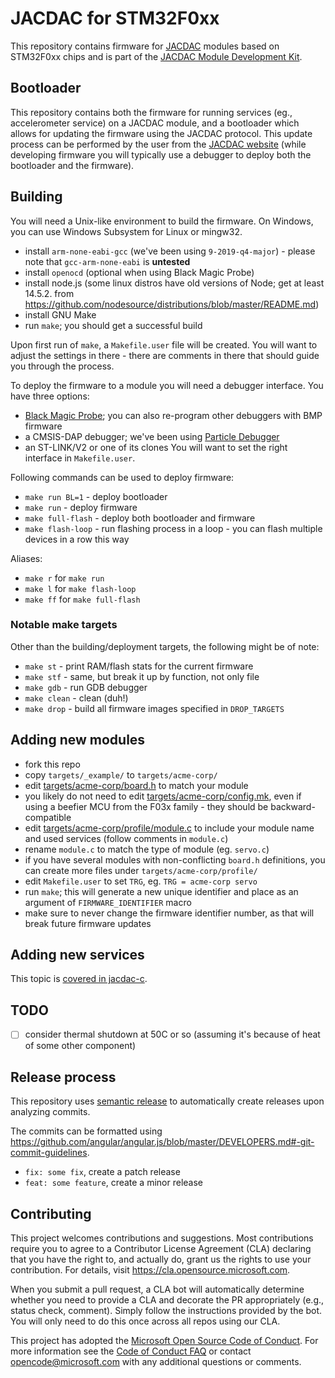 # JACDAC for STM32F0xx

This repository contains firmware for [JACDAC](https://aka.ms/jacdac) modules based on STM32F0xx chips and is part of the [JACDAC Module Development Kit](https://github.com/microsoft/jacdac-mdk).

## Bootloader

This repository contains both the firmware for running services (eg., accelerometer service) on a JACDAC module,
and a bootloader which allows for updating the firmware using the JACDAC protocol.
This update process can be performed by the user from the [JACDAC website](https://microsoft.github.io/jacdac-ts/tools/updater)
(while developing firmware you will typically use a debugger to deploy both the bootloader and the firmware).

## Building

You will need a Unix-like environment to build the firmware.
On Windows, you can use Windows Subsystem for Linux or mingw32.

* install `arm-none-eabi-gcc` (we've been using `9-2019-q4-major`) - please note that `gcc-arm-none-eabi` is **untested** 
* install `openocd` (optional when using Black Magic Probe)
* install node.js (some linux distros have old versions of Node; get at least 14.5.2. from https://github.com/nodesource/distributions/blob/master/README.md) 
* install GNU Make
* run `make`; you should get a successful build

Upon first run of `make`, a `Makefile.user` file will be created.
You will want to adjust the settings in there - there are comments in there that should guide you through the process.

To deploy the firmware to a module you will need a debugger interface.
You have three options:
* [Black Magic Probe](https://github.com/blacksphere/blackmagic/wiki); you can also re-program other debuggers with BMP firmware
* a CMSIS-DAP debugger; we've been using [Particle Debugger](https://store.particle.io/products/particle-debugger)
* an ST-LINK/V2 or one of its clones
You will want to set the right interface in `Makefile.user`.

Following commands can be used to deploy firmware:
* `make run BL=1` - deploy bootloader
* `make run` - deploy firmware
* `make full-flash` - deploy both bootloader and firmware
* `make flash-loop` - run flashing process in a loop - you can flash multiple devices in a row this way

Aliases:
* `make r` for `make run`
* `make l` for `make flash-loop`
* `make ff` for `make full-flash`

### Notable make targets

Other than the building/deployment targets, the following might be of note:

* `make st` - print RAM/flash stats for the current firmware
* `make stf` - same, but break it up by function, not only file
* `make gdb` - run GDB debugger
* `make clean` - clean (duh!)
* `make drop` - build all firmware images specified in `DROP_TARGETS`

## Adding new modules

* fork this repo
* copy `targets/_example/` to `targets/acme-corp/`
* edit [targets/acme-corp/board.h](targets/_example/board.h) to match your module
* you likely do not need to edit [targets/acme-corp/config.mk](targets/_example/config.mk), even if using
  a beefier MCU from the F03x family - they should be backward-compatible
* edit [targets/acme-corp/profile/module.c](targets/_example/profile/module.c) 
  to include your module name and used services (follow comments in `module.c`)
* rename `module.c` to match the type of module (eg. `servo.c`)
* if you have several modules with non-conflicting `board.h` definitions,
  you can create more files under `targets/acme-corp/profile/`
* edit `Makefile.user` to set `TRG`, eg. `TRG = acme-corp servo`
* run `make`; this will generate a new unique identifier and place as an argument of `FIRMWARE_IDENTIFIER` macro
* make sure to never change the firmware identifier number, as that will break future firmware updates

## Adding new services

This topic is [covered in jacdac-c](https://github.com/microsoft/jacdac-c#adding-new-services).

## TODO

* [ ] consider thermal shutdown at 50C or so (assuming it's because of heat of some other component)

## Release process

This repository uses [semantic release](https://github.com/semantic-release/semantic-release) to automatically create releases upon analyzing commits.

The commits can be formatted using https://github.com/angular/angular.js/blob/master/DEVELOPERS.md#-git-commit-guidelines.

* ``fix: some fix``, create a patch release
* ``feat: some feature``, create a minor release

## Contributing

This project welcomes contributions and suggestions.  Most contributions require you to agree to a
Contributor License Agreement (CLA) declaring that you have the right to, and actually do, grant us
the rights to use your contribution. For details, visit https://cla.opensource.microsoft.com.

When you submit a pull request, a CLA bot will automatically determine whether you need to provide
a CLA and decorate the PR appropriately (e.g., status check, comment). Simply follow the instructions
provided by the bot. You will only need to do this once across all repos using our CLA.

This project has adopted the [Microsoft Open Source Code of Conduct](https://opensource.microsoft.com/codeofconduct/).
For more information see the [Code of Conduct FAQ](https://opensource.microsoft.com/codeofconduct/faq/) or
contact [opencode@microsoft.com](mailto:opencode@microsoft.com) with any additional questions or comments.
